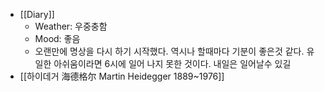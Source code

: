 - [[Diary]]
    - Weather: 우중충함
    - Mood: 좋음
    - 오랜만에 명상을 다시 하기 시작했다. 역시나 할때마다 기분이 좋은것 같다. 유일한 아쉬움이라면 6시에 일어 나지 못한 것이다. 내일은 일어날수 있길
- [[하이데거 海德格尔 Martin Heidegger 1889~1976]]
